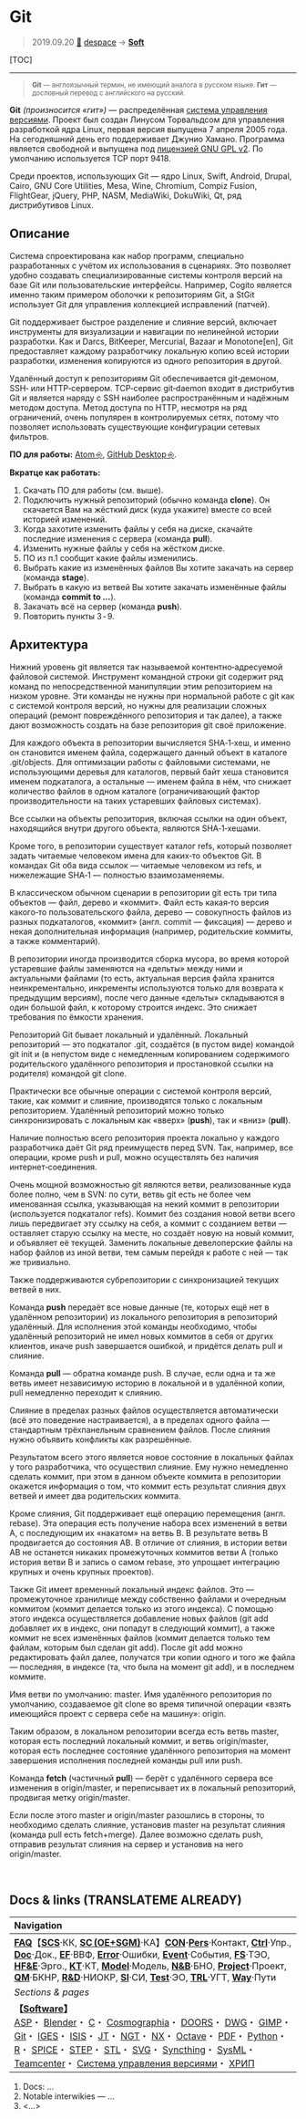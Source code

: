 # Git
> 2019.09.20 [🚀](../index/index.md) [despace](index.md) → **[Soft](soft.md)**

[TOC]

---

> <small>**Git** — англоязычный термин, не имеющий аналога в русском языке. **Гит** — дословный перевод с английского на русский.</small>

**Git** *(произносится «гит»)* — распределённая [система управления версиями](vcs.md). Проект был создан Линусом Торвальдсом для управления разработкой ядра Linux, первая версия выпущена 7 апреля 2005 года. На сегодняшний день его поддерживает Джунио Хамано. Программа является свободной и выпущена под [лицензией GNU GPL v2](soft.md). По умолчанию используется TCP порт 9418.

Среди проектов, использующих Git — ядро Linux, Swift, Android, Drupal, Cairo, GNU Core Utilities, Mesa, Wine, Chromium, Compiz Fusion, FlightGear, jQuery, PHP, NASM, MediaWiki, DokuWiki, Qt, ряд дистрибутивов Linux.



## Описание
Система спроектирована как набор программ, специально разработанных с учётом их использования в сценариях. Это позволяет удобно создавать специализированные системы контроля версий на базе Git или пользовательские интерфейсы. Например, Cogito является именно таким примером оболочки к репозиториям Git, а StGit использует Git для управления коллекцией исправлений (патчей).

Git поддерживает быстрое разделение и слияние версий, включает инструменты для визуализации и навигации по нелинейной истории разработки. Как и Darcs, BitKeeper, Mercurial, Bazaar и Monotone[en], Git предоставляет каждому разработчику локальную копию всей истории разработки, изменения копируются из одного репозитория в другой.

Удалённый доступ к репозиториям Git обеспечивается git‑демоном, SSH‑ или HTTP‑сервером. TCP‑сервис git‑daemon входит в дистрибутив Git и является наряду с SSH наиболее распространённым и надёжным методом доступа. Метод доступа по HTTP, несмотря на ряд ограничений, очень популярен в контролируемых сетях, потому что позволяет использовать существующие конфигурации сетевых фильтров.

**ПО для работы:** [Atom ⎆](https://atom.io/), [GitHub Desktop ⎆](https://desktop.github.com/).

**Вкратце как работать:**

   1. Скачать ПО для работы (см. выше).
   1. Подключить нужный репозиторий (обычно команда **clone**). Он скачается Вам на жёсткий диск (куда укажите) вместе со всей историей изменений.
   1. Когда захотите изменить файлы у себя на диске, скачайте последние изменения с сервера (команда **pull**).
   1. Изменить нужные файлы у себя на жёстком диске.
   1. ПО из п.1 сообщит какие файлы изменились.
   1. Выбрать какие из изменённых файлов Вы хотите закачать на сервер (команда **stage**).
   1. Выбрать в какую из ветвей Вы хотите закачать изменённые файлы (команда **commit to …**).
   1. Закачать всё на сервер (команда **push**).
   1. Повторить пункты 3 ‑ 9.



## Архитектура
Нижний уровень git является так называемой контентно‑адресуемой файловой системой. Инструмент командной строки git содержит ряд команд по непосредственной манипуляции этим репозиторием на низком уровне. Эти команды не нужны при нормальной работе с git как с системой контроля версий, но нужны для реализации сложных операций (ремонт повреждённого репозитория и так далее), а также дают возможность создать на базе репозитория git своё приложение.

Для каждого объекта в репозитории вычисляется SHA‑1‑хеш, и именно он становится именем файла, содержащего данный объект в каталоге .git/objects. Для оптимизации работы с файловыми системами, не использующими деревья для каталогов, первый байт хеша становится именем подкаталога, а остальные — именем файла в нём, что снижает количество файлов в одном каталоге (ограничивающий фактор производительности на таких устаревших файловых системах).

Все ссылки на объекты репозитория, включая ссылки на один объект, находящийся внутри другого объекта, являются SHA‑1‑хешами.

Кроме того, в репозитории существует каталог refs, который позволяет задать читаемые человеком имена для каких‑то объектов Git. В командах Git оба вида ссылок — читаемые человеком из refs, и нижележащие SHA‑1 — полностью взаимозаменяемы.

В классическом обычном сценарии в репозитории git есть три типа объектов — файл, дерево и «коммит». Файл есть какая‑то версия какого‑то пользовательского файла, дерево — совокупность файлов из разных подкаталогов, «коммит» (англ. commit — фиксация) — дерево и некая дополнительная информация (например, родительские коммиты, а также комментарий).

В репозитории иногда производится сборка мусора, во время которой устаревшие файлы заменяются на «дельты» между ними и актуальными файлами (то есть, актуальная версия файла хранится неинкрементально, инкременты используются только для возврата к предыдущим версиям), после чего данные «дельты» складываются в один большой файл, к которому строится индекс. Это снижает требования по ёмкости хранения.

Репозиторий Git бывает локальный и удалённый. Локальный репозиторий — это подкаталог .git, создаётся (в пустом виде) командой git init и (в непустом виде с немедленным копированием содержимого родительского удалённого репозитория и простановкой ссылки на родителя) командой git clone.

Практически все обычные операции с системой контроля версий, такие, как коммит и слияние, производятся только с локальным репозиторием. Удалённый репозиторий можно только синхронизировать с локальным как «вверх» (**push**), так и «вниз» (**pull**).

Наличие полностью всего репозитория проекта локально у каждого разработчика даёт Git ряд преимуществ перед SVN. Так, например, все операции, кроме push и pull, можно осуществлять без наличия интернет‑соединения.

Очень мощной возможностью git являются ветви, реализованные куда более полно, чем в SVN: по сути, ветвь git есть не более чем именованная ссылка, указывающая на некий коммит в репозитории (используется подкаталог refs). Коммит без создания новой ветви всего лишь передвигает эту ссылку на себя, а коммит с созданием ветви — оставляет старую ссылку на месте, но создаёт новую на новый коммит, и объявляет её текущей. Заменить локальные девелоперские файлы на набор файлов из иной ветви, тем самым перейдя к работе с ней — так же тривиально.

Также поддерживаются субрепозитории с синхронизацией текущих ветвей в них.

Команда **push** передаёт все новые данные (те, которых ещё нет в удалённом репозитории) из локального репозитория в репозиторий удалённый. Для исполнения этой команды необходимо, чтобы удалённый репозиторий не имел новых коммитов в себя от других клиентов, иначе push завершается ошибкой, и придётся делать pull и слияние.

Команда **pull** — обратна команде push. В случае, если одна и та же ветвь имеет независимую историю в локальной и в удалённой копии, pull немедленно переходит к слиянию.

Слияние в пределах разных файлов осуществляется автоматически (всё это поведение настраивается), а в пределах одного файла — стандартным трёхпанельным сравнением файлов. После слияния нужно объявить конфликты как разрешённые.

Результатом всего этого является новое состояние в локальных файлах у того разработчика, что осуществил слияние. Ему нужно немедленно сделать коммит, при этом в данном объекте коммита в репозитории окажется информация о том, что коммит есть результат слияния двух ветвей и имеет два родительских коммита.

Кроме слияния, Git поддерживает ещё операцию перемещения (англ. rebase). Эта операция есть получение набора всех изменений в ветви А, с последующим их «накатом» на ветвь B. В результате ветвь B продвигается до состояния AB. В отличие от слияния, в истории ветви AB не останется никаких промежуточных коммитов ветви A (только история ветви B и запись о самом rebase, это упрощает интеграцию крупных и очень крупных проектов).

Также Git имеет временный локальный индекс файлов. Это — промежуточное хранилище между собственно файлами и очередным коммитом (коммит делается только из этого индекса). С помощью этого индекса осуществляется добавление новых файлов (git add добавляет их в индекс, они попадут в следующий коммит), а также коммит не всех изменённых файлов (коммит делается только тем файлам, которым был сделан git add). После git add можно редактировать файл далее, получатся три копии одного и того же файла — последняя, в индексе (та, что была на момент git add), и в последнем коммите.

Имя ветви по умолчанию: master. Имя удалённого репозитория по умолчанию, создаваемое git clone во время типичной операции «взять имеющийся проект с сервера себе на машину»: origin.

Таким образом, в локальном репозитории всегда есть ветвь master, которая есть последний локальный коммит, и ветвь origin/master, которая есть последнее состояние удалённого репозитория на момент завершения исполнения последней команды pull или push.

Команда **fetch** (частичный **pull**) — берёт с удалённого сервера все изменения в origin/master, и переписывает их в локальный репозиторий, продвигая метку origin/master.

Если после этого master и origin/master разошлись в стороны, то необходимо сделать слияние, установив master на результат слияния (команда pull есть fetch+merge). Далее возможно сделать push, отправив результат слияния на сервер и установив на него origin/master.



<p style="page-break-after:always"> </p>

## Docs & links (TRANSLATEME ALREADY)
|Navigation|
|:--|
|**[FAQ](faq.md)**【**[SCS](scs.md)**·КК, **[SC (OE+SGM)](sc.md)**·КА】**[CON](contact.md)·[Pers](person.md)**·Контакт, **[Ctrl](control.md)**·Упр., **[Doc](doc.md)**·Док., **[EF](ef.md)**·ВВФ, **[Error](error.md)**·Ошибки, **[Event](event.md)**·События, **[FS](fs.md)**·ТЭО, **[HF&E](hfe.md)**·Эрго., **[KT](kt.md)**·КТ, **[Model](model.md)**·Модель, **[N&B](nnb.md)**·БНО, **[Project](project.md)**·Проект, **[QM](qm.md)**·БКНР, **[R&D](rnd.md)**·НИОКР, **[SI](si.md)**·СИ, **[Test](test.md)**·ЭО, **[TRL](trl.md)**·УГТ, **[Way](way.md)**·Пути|
|*Sections & pages*|
|**【[Software](soft.md)】**<br> [ASP](asp.md)・ [Blender](blender.md)・ [C](c.md)・ [Cosmographia](cosmographia.md)・ [DOORS](doors.md)・ [DWG](cad_f.md)・ [GIMP](gimp.md)・ [Git](git.md)・ [IGES](cad_f.md)・ [ISIS](isis.md)・ [JT](cad_f.md)・ [NGT](neogeography_toolkit.md)・ [NX](nx.md)・ [Octave](gnu_octave.md)・ [PDF](pdf.md)・ [Python](python.md)・ [R](r.md)・ [SPICE](spice.md)・ [STEP](cad_f.md)・ [STL](systems_tool_kit.md)・ [SVG](cad_f.md)・ [Syncthing](syncthing.md)・ [SysML](sysml.md)・ [Teamcenter](teamcenter.md)・ [Система управления версиями](vcs.md)・ [ХРИП](adra.md)|

   1. Docs: …
   1. Notable interwikies — …
   1. <…>
